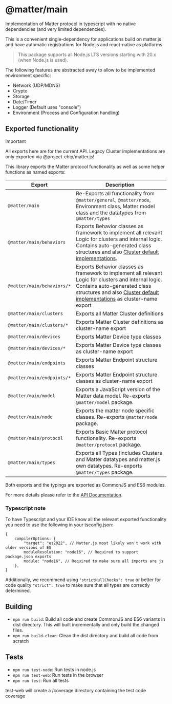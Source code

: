 # @matter/main

Implementation of Matter protocol in typescript with no native dependencies (and very limited dependencies).

This is a convenient single-dependency for applications build on matter.js and have automatic registrations for Node.js 
and react-native as platforms.

> This package supports all Node.js LTS versions starting with 20.x (when Node.js is used).

The following features are abstracted away to allow to be implemented environment specific:

-   Network (UDP/MDNS)
-   Crypto
-   Storage
-   Date/Timer
-   Logger (Default uses "console")
-   Environment (Process and Configuration handling)

## Exported functionality

> [!IMPORTANT]
> All exports here are for the current API. Legacy Cluster implementations are only exported via @project-chip/matter.js!

This library exports the Matter protocol functionality as well as some helper functions as named exports:

| Export                     | Description                                                                                                                                                                                                                                                      |
|----------------------------|------------------------------------------------------------------------------------------------------------------------------------------------------------------------------------------------------------------------------------------------------------------|
| `@matter/main`             | Re-Exports all functionality from `@matter/general`, `@matter/node`, Environment class, Matter model class and the datatypes from `@matter/types`                                                                                                                |
| `@matter/main/behaviors`   | Exports Behavior classes as framework to implement all relevant Logic for clusters and internal logic. Contains auto-generated class structures and also [Cluster default implementations](../../docs/CLUSTER_DEFAULT_IMPLEMENTATIONS.md).                       |
| `@matter/main/behaviors/*` | Exports Behavior classes as framework to implement all relevant Logic for clusters and internal logic. Contains auto-generated class structures and also [Cluster default implementations](../../docs/CLUSTER_DEFAULT_IMPLEMENTATIONS.md) as cluster-name export |
| `@matter/main/clusters`    | Exports all Matter Cluster definitions                                                                                                                                                                                                                           |
| `@matter/main/clusters/*`  | Exports Matter Cluster definitions as cluster-name export                                                                                                                                                                                                        |
| `@matter/main/devices`     | Exports Matter Device type classes                                                                                                                                                                                                                               |
| `@matter/main/devices/*`   | Exports Matter Device type classes as cluster-name export                                                                                                                                                                                                        |
| `@matter/main/endpoints`   | Exports Matter Endpoint structure classes                                                                                                                                                                                                                        |
| `@matter/main/endpoints/*` | Exports Matter Endpoint structure classes as cluster-name export                                                                                                                                                                                                 |
| `@matter/main/model`       | Exports a JavaScript version of the Matter data model. Re-exports `@matter/model` package.                                                                                                                                                                       |
| `@matter/main/node`        | Exports the matter node specific classes. Re-exports `@matter/node` package.                                                                                                                                                                                     |
| `@matter/main/protocol`    | Exports Basic Matter protocol functionality. Re-exports `@matter/protocol` package.                                                                                                                                                                              |
| `@matter/main/types`       | Exports all Types (includes Clusters and Matter datatypes and matter.js own datatypes. Re-exports `@matter/types` package.                                                                                                                                       |

Both exports and the typings are exported as CommonJS and ES6 modules.

For more details please refer to the [API Documentation](../../docs/README.md).

### Typescript note

To have Typescript and your IDE know all the relevant exported functionality you need to use the following in your tsconfig.json:

```json5
{
    compilerOptions: {
        "target": "es2022", // Matter.js most likely won't work with older versions of ES
        moduleResolution: "node16", // Required to support package.json exports
        module: "node16", // Required to make sure all imports are js
    },
}
```

Additionally, we recommend using `"strictNullChecks": true` or better for code quality `"strict": true` to make sure that all types are correctly determined.

## Building

-   `npm run build`: Build all code and create CommonJS and ES6 variants in dist directory. This will built incrementally and only build the changed files.
-   `npm run build-clean`: Clean the dist directory and build all code from scratch

## Tests

-   `npm run test-node`: Run tests in node.js
-   `npm run test-web`: Run tests in the browser
-   `npm run test`: Run all tests

test-web will create a /coverage directory containing the test code coverage
